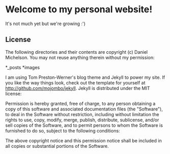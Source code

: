# Welcome to my personal website!

It's not much yet but we're growing :')

## License

The following directories and their contents are copyright (c) Daniel Michelson.
You may not reuse anything therein without my permission:

*_posts
*images

I am using Tom Preston-Werner's blog theme and Jekyll to power my site. If you like 
the way things look, check out the template for yourself at http://github.com/mojombo/jekyll. 
Jekyll is distributed under the MIT license:

Permission is hereby granted, free of charge, to any person obtaining a copy
of this software and associated documentation files (the "Software"), to deal
in the Software without restriction, including without limitation the rights
to use, copy, modify, merge, publish, distribute, sublicense, and/or sell
copies of the Software, and to permit persons to whom the Software is
furnished to do so, subject to the following conditions:

The above copyright notice and this permission notice shall be included in all
copies or substantial portions of the Software.

